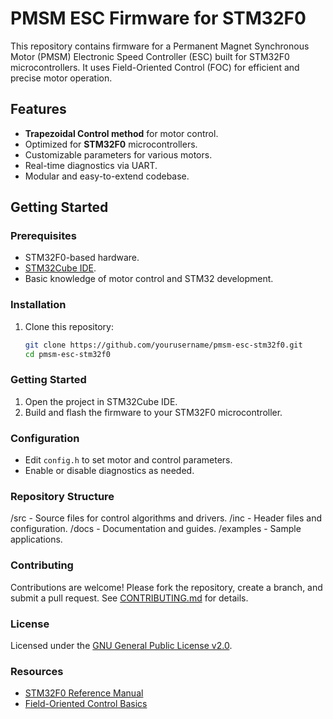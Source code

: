 # PMSM ESC Firmware for STM32F0

This repository contains firmware for a Permanent Magnet Synchronous Motor (PMSM) Electronic Speed Controller (ESC) built for STM32F0 microcontrollers. It uses Field-Oriented Control (FOC) for efficient and precise motor operation.

## Features
- **Trapezoidal Control method** for motor control.
- Optimized for **STM32F0** microcontrollers.
- Customizable parameters for various motors.
- Real-time diagnostics via UART.
- Modular and easy-to-extend codebase.

## Getting Started
### Prerequisites
- STM32F0-based hardware.
- [STM32Cube IDE](https://www.st.com/en/development-tools/stm32cubeide.html).
- Basic knowledge of motor control and STM32 development.

### Installation
1. Clone this repository:
   ```bash
   git clone https://github.com/yourusername/pmsm-esc-stm32f0.git
   cd pmsm-esc-stm32f0

### Getting Started
1. Open the project in STM32Cube IDE.
2. Build and flash the firmware to your STM32F0 microcontroller.

### Configuration

- Edit `config.h` to set motor and control parameters.
- Enable or disable diagnostics as needed.

### Repository Structure
/src - Source files for control algorithms and drivers. /inc - Header files and configuration. /docs - Documentation and guides. /examples - Sample applications.

### Contributing

Contributions are welcome! Please fork the repository, create a branch, and submit a pull request. See [CONTRIBUTING.md](CONTRIBUTING.md) for details.

### License

Licensed under the [GNU General Public License v2.0](https://www.gnu.org/licenses/old-licenses/gpl-2.0.en.html).

### Resources

- [STM32F0 Reference Manual](https://www.st.com/resource/en/reference_manual)
- [Field-Oriented Control Basics](https://www.ti.com/lit/an/sprabq8/sprabq8.pdf)
